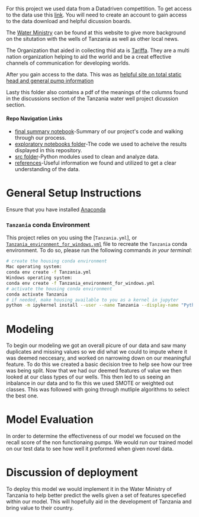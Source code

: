 For this project we used data from a Datadriven compettition. To get access to the data use this [link](https://www.drivendata.org/competitions/7/pump-it-up-data-mining-the-water-table/page/23/). You will need to create an account to gain access to the data download and helpful dicussion boards.


The [Water Ministry](http://maji.go.tz/) can be found at this website to give more background on the situtation with the wells of Tanzania as well as other local news.

The Organization that aided in collecting thid ata is [Tariffa](http://taarifa.org/). They are a multi nation organization helping to aid the world and be a creat effective channels of communication for developing worlds.

After you gain access to the data. This was as [helpful site on total static head and general pump information](https://www.pumpfundamentals.com/what%20is%20head.htm)

Lasty this folder also contains a pdf of the meanings of the columns found in the discussions section of the Tanzania water well project dicussion section.







#### Repo Navigation Links
 - [final summary notebook](https://github.com/KarimOliver/Tanzania/blob/luluva/notebooks/report/final_analysis_report.ipynb)-Summary of our project's code and walking through our process.
 - [exploratory notebooks folder](https://github.com/KarimOliver/Tanzania/tree/master/exploratory)-The code we used to acheive the results displayed in this repository. 
 - [src folder](https://github.com/KarimOliver/Tanzania/tree/master/src/data_cleaning)-Python modules used to clean and analyze data.
 - [references](https://github.com/KarimOliver/Tanzania/tree/master/references)-Useful information we found and utilized to get a clear understanding of the data.

 
# General Setup Instructions 

Ensure that you have installed [Anaconda](https://docs.anaconda.com/anaconda/install/) 

### `Tanzania` conda Environment

This project relies on you using the [`Tanzania.yml`], or [`Tanzania_environment_for_windows.yml`](Tanzania_environment_for_windows.yml) file to recreate the `Tanzania` conda environment. To do so, please run the following commands *in your terminal*:
```bash
# create the housing conda environment
Mac operating system:
conda env create -f Tanzania.yml
Windows operating system:
conda env create -f Tanzania_environment_for_windows.yml
# activate the housing conda environment
conda activate Tanzania
# if needed, make housing available to you as a kernel in jupyter
python -m ipykernel install --user --name Tanzania --display-name "Python 3 (Tanzania)"
```

# Modeling
To begin our modeling we got an overall picure of our data and saw many duplicates and missing values so we did what we could to impute where it was deemed neccesary, and worked on narrowing down on our meaningful feature. To do this we created a basic decision tree to help see how our tree was being split. Now that we had our deemed features of value we then looked at our class types of our wells. This then led to us seeing an inbalance in our data and to fix this we used SMOTE or weighted out classes. This was followed with going through mutliple algorithms to select the best one.

#  Model Evaluation
In order to determine the effectiveness of our model we focused on the recall score of the non functionaing pumps. We would run our trained model on our test data to see how well it preformed when given novel data.

# Discussion of deployment
To deploy this model we would implement it in the Water Ministry of Tanzania to help better predict the wells given a set of features specefied within our model. This will hopefully aid in the development of Tanzania and bring value to their country.

